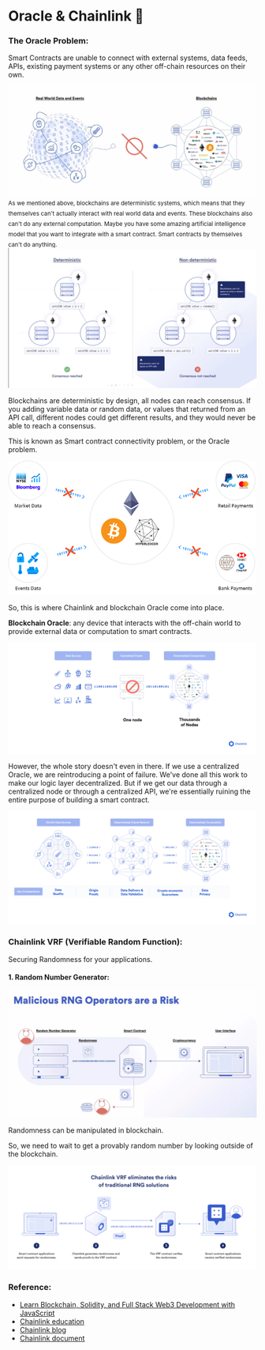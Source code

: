 # Oracle & Chainlink :money_with_wings:

### The Oracle Problem:

Smart Contracts are unable to connect with external systems, data feeds, APIs, existing payment systems or any other off-chain resources on their own.

<img src="/images/lesson4_remix_fund_me/Blockchains%20cannot%20connect%20to%20real-world%20data%20and%20events%20on%20their%20own.jpeg" />

<sub>
As we mentioned above, blockchains are deterministic systems, which means that they themselves can't actually interact with real world data and events.
These blockchains also can't do any external computation. Maybe you have some amazing artificial intelligence model that you want to integrate with a smart contract. Smart contracts by themselves can't do anything.
</sub>

<img src="/images/lesson4_remix_fund_me/deterministic%20vs%20non-deterministic.png" />

Blockchains are deterministic by design, all nodes can reach consensus. If you adding variable data or random data, or values that returned from an API call, different nodes could get different results, and they would never be able to reach a consensus.

This is known as Smart contract connectivity problem, or the Oracle problem.

<img src="/images/lesson4_remix_fund_me/Smart%20contracts%20are%20currently%20unable%20to%20connect%20with%20relevant%20external%20events,%20APIs,%20andor%20payment%20methods.png" />

So, this is where Chainlink and blockchain Oracle come into place.

**Blockchain Oracle**: any device that interacts with the off-chain world to provide external data or computation to smart contracts.

<img src="/images/lesson4_remix_fund_me/centralized_point_of_failure.png" />

However, the whole story doesn't even in there. If we use a centralized Oracle, we are reintroducing a point of failure. We've done all this work to make our logic layer decentralized. But if we get our data through a centralized node or through a centralized API, we're essentially ruining the entire purpose of building a smart contract.

<img src="/images/lesson4_remix_fund_me/oracle%20decentralized.png" />


### Chainlink VRF (Verifiable Random Function):

Securing Randomness for your applications.

#### 1. Random Number Generator:

<img src="/images/lesson4_remix_fund_me/malicious%20rng%20operators%20are%20a%20risk.png" />

Randomness can be manipulated in blockchain.

So, we need to wait to get a provably random number by looking outside of the blockchain. 

<img src="/images/lesson4_remix_fund_me/Chainlink-VRF-uses-open-source-code-and-cryptography.png" />

### Reference:

- [Learn Blockchain, Solidity, and Full Stack Web3 Development with JavaScript](https://youtu.be/gyMwXuJrbJQ?t=13457)
- [Chainlink education](https://chain.link/education)
- [Chainlink blog](https://blog.chain.link/what-is-the-blockchain-oracle-problem/)
- [Chainlink document](https://docs.chain.link/docs/any-api/introduction/)